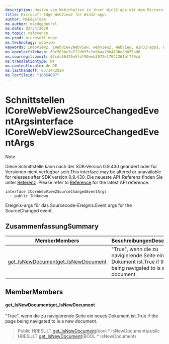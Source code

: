 ```yaml
---
description: Hosten von Webinhalten in ihrer Win32-App mit dem Microsoft Edge WebView2-Steuerelement
title: Microsoft Edge-WebView2 für Win32-apps
author: MSEdgeTeam
ms.author: msedgedevrel
ms.date: 02/24/2020
ms.topic: reference
ms.prod: microsoft-edge
ms.technology: webview
keywords: IWebView2, IWebView2WebView, webview2, WebView, Win32-apps, Win32, Edge, ICoreWebView2, ICoreWebView2Host, Browser-Steuerelement, Edge-HTML
ms.openlocfilehash: 69c569be7e712d0f5cfddbaa180419be8d475ad0
ms.sourcegitcommit: 07cda56425e5fdf90eeb3972e17041261bf720cd
ms.translationtype: MT
ms.contentlocale: de-DE
ms.lasthandoff: 05/14/2020
ms.locfileid: "10654097"
---
```

# <span data-ttu-id="239f4-104">Schnittstellen ICoreWebView2SourceChangedEventArgs</span><span class="sxs-lookup"><span data-stu-id="239f4-104">interface ICoreWebView2SourceChangedEventArgs</span></span> 

> [!NOTE]
> <span data-ttu-id="239f4-105">Diese Schnittstelle kann nach der SDK-Version 0.9.430 geändert oder für Versionen nicht verfügbar sein.</span><span class="sxs-lookup"><span data-stu-id="239f4-105">This interface may be altered or unavailable for releases after SDK version 0.9.430.</span></span> <span data-ttu-id="239f4-106">Die neueste API-Referenz finden Sie unter [Referenz](../../../webview2-api-reference.md) .</span><span class="sxs-lookup"><span data-stu-id="239f4-106">Please refer to [Reference](../../../webview2-api-reference.md) for the latest API reference.</span></span>

```
interface ICoreWebView2SourceChangedEventArgs
  : public IUnknown
```

<span data-ttu-id="239f4-107">Ereignis-args für das Sourcecode-Ereignis.</span><span class="sxs-lookup"><span data-stu-id="239f4-107">Event args for the SourceChanged event.</span></span>

## <span data-ttu-id="239f4-108">Zusammenfassung</span><span class="sxs-lookup"><span data-stu-id="239f4-108">Summary</span></span>

 <span data-ttu-id="239f4-109">Member</span><span class="sxs-lookup"><span data-stu-id="239f4-109">Members</span></span>                        | <span data-ttu-id="239f4-110">Beschreibungen</span><span class="sxs-lookup"><span data-stu-id="239f4-110">Descriptions</span></span>
--------------------------------|---------------------------------------------
[<span data-ttu-id="239f4-111">get_IsNewDocument</span><span class="sxs-lookup"><span data-stu-id="239f4-111">get_IsNewDocument</span></span>](#get_isnewdocument) | <span data-ttu-id="239f4-112">"True", wenn die zu navigierende Seite ein neues Dokument ist.</span><span class="sxs-lookup"><span data-stu-id="239f4-112">True if the page being navigated to is a new document.</span></span>

## <span data-ttu-id="239f4-113">Member</span><span class="sxs-lookup"><span data-stu-id="239f4-113">Members</span></span>

#### <span data-ttu-id="239f4-114">get_IsNewDocument</span><span class="sxs-lookup"><span data-stu-id="239f4-114">get_IsNewDocument</span></span> 

<span data-ttu-id="239f4-115">"True", wenn die zu navigierende Seite ein neues Dokument ist.</span><span class="sxs-lookup"><span data-stu-id="239f4-115">True if the page being navigated to is a new document.</span></span>

> <span data-ttu-id="239f4-116">Public HRESULT [get_IsNewDocument](#get_isnewdocument)(bool \* IsNewDocument)</span><span class="sxs-lookup"><span data-stu-id="239f4-116">public HRESULT [get_IsNewDocument](#get_isnewdocument)(BOOL \* isNewDocument)</span></span>

